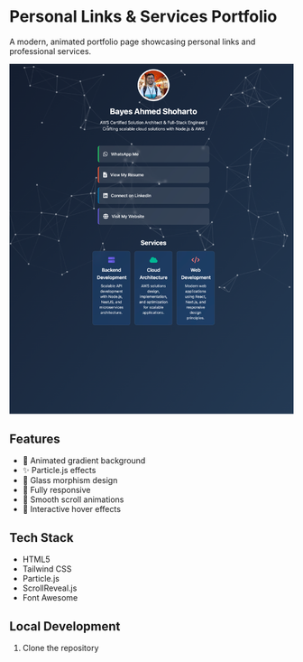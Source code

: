 # Personal Links & Services Portfolio

A modern, animated portfolio page showcasing personal links and professional services.

![Portfolio Screenshot](./assets/images/screenshot.png)

## Features

- 🎨 Animated gradient background
- ✨ Particle.js effects
- 🌟 Glass morphism design
- 📱 Fully responsive
- 🔄 Smooth scroll animations
- 🎯 Interactive hover effects

## Tech Stack

- HTML5
- Tailwind CSS
- Particle.js
- ScrollReveal.js
- Font Awesome

## Local Development

1. Clone the repository